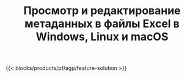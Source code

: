 ﻿---
title: Просмотр и редактирование метаданных в файлы Excel в Windows, Linux и macOS 
url: /ru/metadata
description: Бесплатное приложение и API для управления свойствами документов файлов XLS и XLSX.
---
{{< blocks/products/pf/agp/feature-solution >}} 

